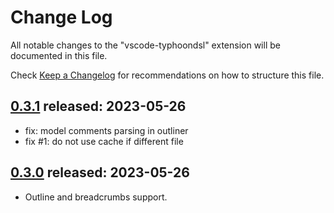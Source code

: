 # Change Log

All notable changes to the "vscode-typhoondsl" extension will be documented in this file.

Check [Keep a Changelog](http://keepachangelog.com/) for recommendations on how to structure this file.

## [0.3.1] released: 2023-05-26

- fix: model comments parsing in outliner
- fix #1: do not use cache if different file

## [0.3.0] released: 2023-05-26

- Outline and breadcrumbs support.


[0.3.1]: https://github.com/typhoon-hil/vscode-typhoondsl/compare/0.3.0...0.3.1
[0.3.0]: https://github.com/typhoon-hil/vscode-typhoondsl/tree/0.3.0
